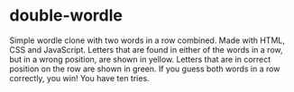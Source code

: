 # double-wordle
Simple wordle clone with two words in a row combined.
Made with HTML, CSS and JavaScript.
Letters that are found in either of the words in a row, but in a wrong position, are shown in yellow.
Letters that are in correct position on the row are shown in green.
If you guess both words in a row correctly, you win!
You have ten tries.
